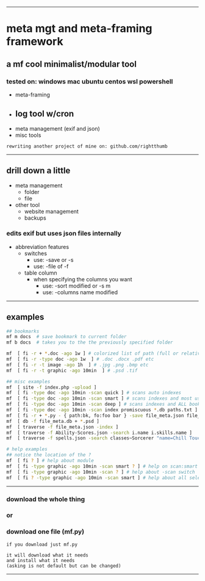 ___
# meta mgt and meta-framing framework
## a mf cool minimalist/modular tool
### tested on: windows mac ubuntu centos wsl powershell
- meta-framing
- log tool w/cron
   -
- meta management (exif and json)
- misc tools
~~~
rewriting another project of mine on: github.com/rightthumb
~~~
___
## drill down a little
- meta management
   - folder
   - file
- other tool
   - website management
   - backups

### edits exif but uses json files internally
- abbreviation features
   - switches
      - use: -save or -s
      - use: -file of -f
   - table column
      - when specifying the columns you want
         - use: -sort modified or -s m
         - use: -columns name modified 


___
## examples
~~~sh
## bookmarks
mf m docs  # save bookmark to current folder
mf b docs  # takes you to the the previously specified folder

mf  [ fi -r + *.doc -ago 1w ] # colorized list of path (full or relative ) and total
mf  [ fi -r -type doc -ago 1w  ] # .doc .docx .pdf etc
mf  [ fi -r -t image -ago 1h  ] # .jpg .png .bmp etc
mf  [ fi -r -t graphic -ago 10min  ] # .psd .tif

## misc examples
mf  [ site -f index.php -upload ]
mf  [ fi -type doc -ago 10min -scan quick ] # scans auto indexes
mf  [ fi -type doc -ago 10min -scan smart ] # scans indexes and most used bookmarks
mf  [ fi -type doc -ago 10min -scan deep ] # scans indexes and ALL bookmarks
mf  [ fi -type doc -ago 10min -scan index promiscuous *.db paths.txt ] # or scan all you want
mf  [ fi -r + *.py - { path:bk, fo:foo bar } -save file_meta.json file_meta.db ]
mf  [ db -f file_meta.db + *.psd ]
mf  [ traverse -f file_meta.json -index ]
mf  [ traverse -f Ability-Scores.json -search i.name i.skills.name ]
mf  [ traverse -f spells.json -search classes~Sorcerer "name=Chill Touch" -field description ] [ dice_scan ]

# help examples
## notice the location of the ?
mf  [ fi ? ] # help about module
mf  [ fi -type graphic -ago 10min -scan smart ? ] # help on scan:smart and instructions how to add folders to the index
mf  [ fi -type graphic -ago 10min -scan ? ] # help about -scan switch
mf  [ fi ? -type graphic -ago 10min -scan smart ] # help about all selected switches


~~~
___
### download the whole thing
### or
### download one file (mf.py)
~~~
if you download just mf.py

it will download what it needs
and install what it needs
(asking is not default but can be changed)
~~~
___